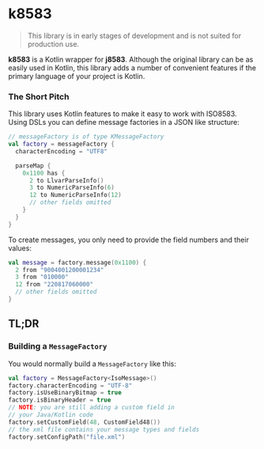 # k8583

> This library is in early stages of development and is not suited for production use.

**k8583** is a Kotlin wrapper for **j8583**. Although the original library can be as easily used in Kotlin, this library adds a number of convenient features if
the primary language of your project is Kotlin.

### The Short Pitch
This library uses Kotlin features to make it easy to work with ISO8583. Using DSLs you can define message factories in a JSON like structure:

```kotlin
// messageFactory is of type KMessageFactory
val factory = messageFactory {
  characterEncoding = "UTF8"

  parseMap {
    0x1100 has {
      2 to LlvarParseInfo()
      3 to NumericParseInfo(6)
      12 to NumericParseInfo(12)
      // other fields omitted
    }
  }
}
```
To create messages, you only need to provide the field numbers and their values:
```kotlin
val message = factory.message(0x1100) {
  2 from "9004001200001234"
  3 from "010000"
  12 from "220817060000"
  // other fields omitted
}
```

## TL;DR
### Building a `MessageFactory`
You would normally build a `MessageFactory` like this:

```kotlin
val factory = MessageFactory<IsoMessage>()
factory.characterEncoding = "UTF-8"
factory.isUseBinaryBitmap = true
factory.isBinaryHeader = true
// NOTE: you are still adding a custom field in 
// your Java/Kotlin code
factory.setCustomField(48, CustomField48())
// the xml file contains your message types and fields
factory.setConfigPath("file.xml")
```
